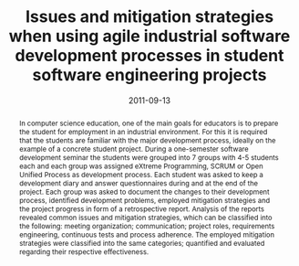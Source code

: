 ---
abstract: 'In computer science education, one of the main goals  for educators is
  to prepare the student for employment in an  industrial environment. For this it
  is required that the students  are familiar with the major development process,
  ideally on the  example of a concrete student project. During a one-semester  software
  development seminar the students were grouped into 7  groups with 4-5 students each
  and each group was assigned  eXtreme Programming, SCRUM or Open Unified Process
  as  development process. Each student was asked to keep a  development diary and
  answer questionnaires during and at the  end of the project. Each group was asked
  to document the  changes to their development process, identified development  problems,
  employed mitigation strategies and the project  progress in form of a retrospective
  report. Analysis of the reports  revealed common issues and mitigation strategies,
  which can be  classified into the following: meeting organization;  communication;
  project roles, requirements engineering,  continuous tests and process adherence.
  The employed mitigation  strategies were classified into the same categories; quantified
  and  evaluated regarding their respective effectiveness.'
authors:
- Wolfgang Schramm
- Christopher Draeger
- Thomas Grechenig
date: '2011-09-13'
featured: false
links:
- name: Publik
  url: https://publik.tuwien.ac.at/showentry.php?ID=205437&lang=2
publication: 'Vortrag: AFRICON 2011, Livingstone, Zambia; 13.09.2011 - 15.09.2011;
  in: "IEEE Africon 2011", IEEE, 978-1-61284-992-8 (2011), S. 1 - 4'
publication_types:
- '1'
publishDate: '2011-09-13'
title: Issues and mitigation strategies when using agile industrial software development
  processes in student software engineering projects
url_pdf: ''
---